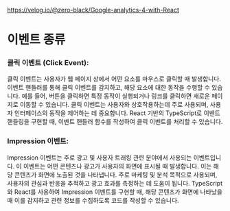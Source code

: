 https://velog.io/@zero-black/Google-analytics-4-with-React

# 이벤트 종류

### 클릭 이벤트 (Click Event):

클릭 이벤트는 사용자가 웹 페이지 상에서 어떤 요소를 마우스로 클릭할 때 발생합니다.
이벤트 핸들러를 통해 클릭 이벤트를 감지하고, 해당 요소에 대한 동작을 수행할 수 있습니다. 예를 들어, 버튼을 클릭하면 특정 동작이 실행되거나 링크를 클릭하면 새로운 페이지로 이동할 수 있습니다.
클릭 이벤트는 사용자와 상호작용하는데 주로 사용되며, 사용자 인터페이스의 동작을 제어하는 데 중요합니다. React 기반의 TypeScript로 이벤트 핸들링을 구현할 때, 이벤트 핸들러 함수를 작성하여 클릭 이벤트를 처리할 수 있습니다.

### Impression 이벤트:

Impression 이벤트는 주로 광고 및 사용자 트래킹 관련 분야에서 사용되는 이벤트입니다.
이 이벤트는 어떤 콘텐츠나 광고가 사용자의 화면에 표시될 때 발생합니다. 이는 해당 콘텐츠가 화면에 노출된 것을 나타냅니다.
주로 마케팅 및 분석 목적으로 사용되며, 사용자의 관심과 반응을 추적하고 광고 효과를 측정하는 데 도움이 됩니다.
TypeScript와 React를 사용하여 Impression 이벤트를 구현할 때, 해당 콘텐츠가 화면에 나타났을 때 이를 감지하고 관련 정보를 수집하도록 코드를 작성할 수 있습니다.
